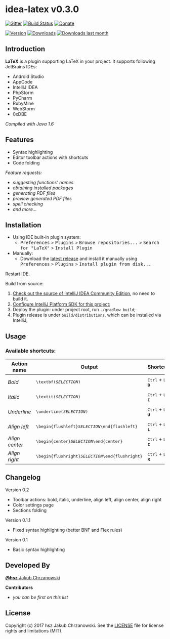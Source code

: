 idea-latex v0.3.0
=================

[![Gitter][badge-gitter-img]][badge-gitter] [![Build Status][badge-travis-img]][badge-travis] [![Donate][badge-paypal-img]][badge-paypal]

[![Version](http://phpstorm.espend.de/badge/7660/version)][plugin-website]
[![Downloads](http://phpstorm.espend.de/badge/7660/downloads)][plugin-website]
[![Downloads last month](http://phpstorm.espend.de/badge/7660/last-month)][plugin-website]

Introduction
------------

**LaTeX** is a plugin supporting LaTeX in your project. It supports following JetBrains IDEs:

- Android Studio
- AppCode
- IntelliJ IDEA
- PhpStorm
- PyCharm
- RubyMine
- WebStorm
- 0xDBE

*Compiled with Java 1.6*


Features
--------

- Syntax highlighting
- Editor toolbar actions with shortcuts
- Code folding

*Feature requests:*

- *suggesting functions' names*
- *obtaining installed packages*
- *generating PDF files*
- *preview generated PDF files*
- *spell checking*
- *and more...*


Installation
------------

- Using IDE built-in plugin system:
  - <kbd>Preferences</kbd> > <kbd>Plugins</kbd> > <kbd>Browse repositories...</kbd> > <kbd>Search for "LaTeX"</kbd> > <kbd>Install Plugin</kbd>
- Manually:
  - Download the [latest release][latest-release] and install it manually using <kbd>Preferences</kbd> > <kbd>Plugins</kbd> > <kbd>Install plugin from disk...</kbd>
  
Restart IDE.

Build from source:

1. [Check out the source of IntelliJ IDEA Community Edition](http://www.jetbrains.org/intellij/sdk/docs/basics/checkout_and_build_community.html), no need to build it.
1. [Configure IntelliJ Platform SDK for this project](http://www.jetbrains.org/intellij/sdk/docs/basics/getting_started/setting_up_environment.html#configuring-intellij-platform-sdk);
1. Deploy the plugin: under project root, run `./gradlew build`;
1. Plugin release is under `build/distributions`, which can be installed via IntelliJ;


Usage
-----

### Available shortcuts:

| Action name      | Output                                                                   | Shortcut                                         |
| ---------------- | ------------------------------------------------------------------------ | ------------------------------------------------ |
| *Bold*           | <pre lang="latex">\textbf($SELECTION$)</pre>                             | <kbd>Ctrl</kbd> + <kbd>L</kbd>, <kbd>**B**</kbd> |
| *Italic*         | <pre lang="latex">\textit($SELECTION$)</pre>                             | <kbd>Ctrl</kbd> + <kbd>L</kbd>, <kbd>**I**</kbd> |
| *Underline*      | <pre lang="latex">\underline($SELECTION$)</pre>                          | <kbd>Ctrl</kbd> + <kbd>L</kbd>, <kbd>**U**</kbd> |
| *Align left*     | <pre lang="latex">\begin{flushleft}$SELECTION$\end{flushleft}</pre>      | <kbd>Ctrl</kbd> + <kbd>L</kbd>, <kbd>**L**</kbd> |
| *Align center*   | <pre lang="latex">\begin{center}$SELECTION$\end{center}</pre>            | <kbd>Ctrl</kbd> + <kbd>L</kbd>, <kbd>**C**</kbd> |
| *Align right*    | <pre lang="latex">\begin{flushright}$SELECTION$\end{flushright}</pre>    | <kbd>Ctrl</kbd> + <kbd>L</kbd>, <kbd>**R**</kbd> |


Changelog
---------

Version 0.2

- Toolbar actions: bold, italic, underline, align left, align center, align right
- Color settings page
- Sections folding

Version 0.1.1

- Fixed syntax highlighting (better BNF and Flex rules)

Version 0.1

- Basic syntax highlighting


Developed By
------------

[**@hsz** Jakub Chrzanowski][hsz]


**Contributors**

- *you can be first on this list*


License
-------

Copyright (c) 2017 hsz Jakub Chrzanowski. See the [LICENSE](./LICENSE) file for license rights and limitations (MIT).

    
[hsz]:                    http://hsz.mobi
[plugin-website]:         https://plugins.jetbrains.com/plugin/7660
[latest-release]:         https://github.com/hsz/idea-latex/releases/latest

[badge-gitter-img]:       https://badges.gitter.im/hsz/idea-latex.svg
[badge-gitter]:           https://gitter.im/hsz/idea-latex
[badge-travis-img]:       https://travis-ci.org/hsz/idea-latex.svg
[badge-travis]:           https://travis-ci.org/hsz/idea-latex
[badge-paypal-img]:       https://img.shields.io/badge/donate-paypal-yellow.svg
[badge-paypal]:           https://www.paypal.me/hsz
